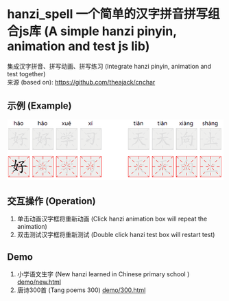 # hanzi_spell 一个简单的汉字拼音拼写组合js库 (A simple hanzi pinyin, animation and test js lib)
集成汉字拼音、拼写动画、拼写练习 (Integrate hanzi pinyin, animation and test together) <br>
来源 (based on): https://github.com/theajack/cnchar

## 示例 (Example)
![Example](https://github.com/superyc227/hanzi_spell/blob/main/img/animation.gif?raw=true)

## 交互操作 (Operation)
1. 单击动画汉字框将重新动画 (Click hanzi animation box will repeat the animation)
2. 双击测试汉字框将重新测试 (Double click hanzi test box will restart test)

## Demo
1. 小学语文生字 (New hanzi learned in Chinese primary school ) [demo/new.html](https://worldstarter.000webhostapp.com/demo/new.html)
2. 唐诗300首 (Tang poems 300) [demo/300.html](https://worldstarter.000webhostapp.com/demo/300.html)
